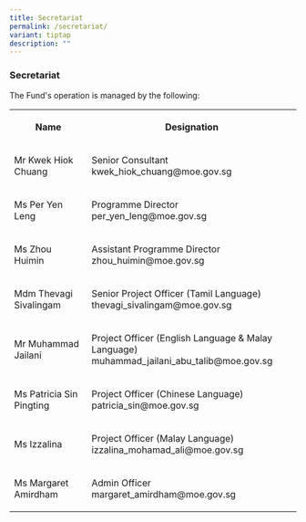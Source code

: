 ```yaml
---
title: Secretariat
permalink: /secretariat/
variant: tiptap
description: ""
---
```

<h3>Secretariat</h3>
<p>The Fund's operation is managed by the following:</p>
<table style="minWidth: 50px">
<colgroup>
<col>
<col>
</colgroup>
<tbody>
<tr>
<th rowspan="1" colspan="1">
<p>Name</p>
</th>
<th rowspan="1" colspan="1">
<p>Designation</p>
</th>
</tr>
<tr>
<td rowspan="1" colspan="1">
<p>Mr Kwek Hiok Chuang
<br>
</p>
</td>
<td rowspan="1" colspan="1">
<p>Senior Consultant
<br>kwek_hiok_chuang@moe.gov.sg</p>
</td>
</tr>
<tr>
<td rowspan="1" colspan="1">
<p>Ms Per Yen Leng</p>
</td>
<td rowspan="1" colspan="1">
<p>Programme Director
<br>per_yen_leng@moe.gov.sg</p>
</td>
</tr>
<tr>
<td rowspan="1" colspan="1">
<p>Ms Zhou Huimin</p>
</td>
<td rowspan="1" colspan="1">
<p>Assistant Programme Director zhou_huimin@moe.gov.sg</p>
</td>
</tr>
<tr>
<td rowspan="1" colspan="1">
<p>Mdm Thevagi Sivalingam</p>
</td>
<td rowspan="1" colspan="1">
<p>Senior Project Officer (Tamil Language)
<br>thevagi_sivalingam@moe.gov.sg</p>
</td>
</tr>
<tr>
<td rowspan="1" colspan="1">
<p>Mr Muhammad Jailani</p>
</td>
<td rowspan="1" colspan="1">
<p>Project Officer (English Language &amp; Malay Language)
<br>muhammad_jailani_abu_talib@moe.gov.sg</p>
</td>
</tr>
<tr>
<td rowspan="1" colspan="1">
<p>Ms Patricia Sin Pingting</p>
</td>
<td rowspan="1" colspan="1">
<p>Project Officer (Chinese Language)
<br>patricia_sin@moe.gov.sg</p>
</td>
</tr>
<tr>
<td rowspan="1" colspan="1">
<p>Ms Izzalina</p>
</td>
<td rowspan="1" colspan="1">
<p>Project Officer (Malay Language)
<br>izzalina_mohamad_ali@moe.gov.sg</p>
</td>
</tr>
<tr>
<td rowspan="1" colspan="1">
<p>Ms Margaret Amirdham</p>
</td>
<td rowspan="1" colspan="1">
<p>Admin Officer
<br>margaret_amirdham@moe.gov.sg</p>
</td>
</tr>
</tbody>
</table>
<p></p>
